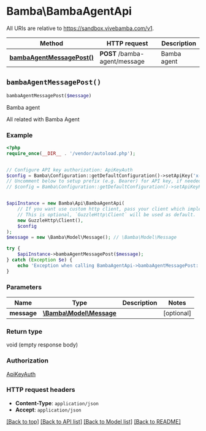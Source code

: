 # Bamba\BambaAgentApi

All URIs are relative to https://sandbox.vivebamba.com/v1.

Method | HTTP request | Description
------------- | ------------- | -------------
[**bambaAgentMessagePost()**](BambaAgentApi.md#bambaAgentMessagePost) | **POST** /bamba-agent/message | Bamba agent


## `bambaAgentMessagePost()`

```php
bambaAgentMessagePost($message)
```

Bamba agent

All related with Bamba Agent

### Example

```php
<?php
require_once(__DIR__ . '/vendor/autoload.php');


// Configure API key authorization: ApiKeyAuth
$config = Bamba\Configuration::getDefaultConfiguration()->setApiKey('x-api-key', 'YOUR_API_KEY');
// Uncomment below to setup prefix (e.g. Bearer) for API key, if needed
// $config = Bamba\Configuration::getDefaultConfiguration()->setApiKeyPrefix('x-api-key', 'Bearer');


$apiInstance = new Bamba\Api\BambaAgentApi(
    // If you want use custom http client, pass your client which implements `GuzzleHttp\ClientInterface`.
    // This is optional, `GuzzleHttp\Client` will be used as default.
    new GuzzleHttp\Client(),
    $config
);
$message = new \Bamba\Model\Message(); // \Bamba\Model\Message

try {
    $apiInstance->bambaAgentMessagePost($message);
} catch (Exception $e) {
    echo 'Exception when calling BambaAgentApi->bambaAgentMessagePost: ', $e->getMessage(), PHP_EOL;
}
```

### Parameters

Name | Type | Description  | Notes
------------- | ------------- | ------------- | -------------
 **message** | [**\Bamba\Model\Message**](../Model/Message.md)|  | [optional]

### Return type

void (empty response body)

### Authorization

[ApiKeyAuth](../../README.md#ApiKeyAuth)

### HTTP request headers

- **Content-Type**: `application/json`
- **Accept**: `application/json`

[[Back to top]](#) [[Back to API list]](../../README.md#endpoints)
[[Back to Model list]](../../README.md#models)
[[Back to README]](../../README.md)
